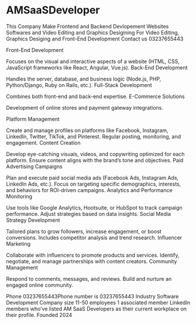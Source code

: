 # AMSaaSDeveloper
This Company Make Frontend and Backend Devlopement Websites Softwares and Video Editing and Graphics Desigining
For Video Editing, Graphics Desiging and Front-End Development  Contact us 03237655443


Front-End Development

Focuses on the visual and interactive aspects of a website (HTML, CSS, JavaScript frameworks like React, Angular, Vue.js).
Back-End Development

Handles the server, database, and business logic (Node.js, PHP, Python/Django, Ruby on Rails, etc.).
Full-Stack Development

Combines both front-end and back-end expertise.
E-Commerce Solutions

Development of online stores and payment gateway integrations.  



Platform Management

Create and manage profiles on platforms like Facebook, Instagram, LinkedIn, Twitter, TikTok, and Pinterest.
Regular posting, monitoring, and engagement.
Content Creation

Develop eye-catching visuals, videos, and copywriting optimized for each platform.
Ensure content aligns with the brand’s tone and objectives.
Paid Advertising Campaigns

Plan and execute paid social media ads (Facebook Ads, Instagram Ads, LinkedIn Ads, etc.).
Focus on targeting specific demographics, interests, and behaviors for ROI-driven campaigns.
Analytics and Performance Monitoring

Use tools like Google Analytics, Hootsuite, or HubSpot to track campaign performance.
Adjust strategies based on data insights.
Social Media Strategy Development

Tailored plans to grow followers, increase engagement, or boost conversions.
Includes competitor analysis and trend research.
Influencer Marketing

Collaborate with influencers to promote products and services.
Identify, negotiate, and manage partnerships with content creators.
Community Management

Respond to comments, messages, and reviews.
Build and nurture an engaged online community.

Phone
03237655443Phone number is 03237655443
Industry
Software Development
Company size
11-50 employees
1 associated member LinkedIn members who’ve listed AM SaaS Developers as their current workplace on their profile.
Founded
2024
